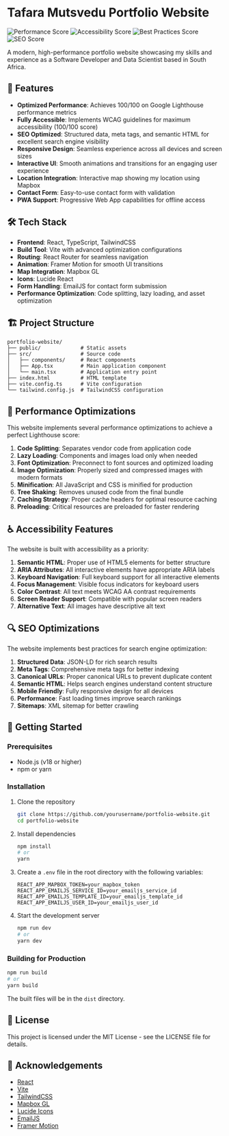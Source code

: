 # Tafara Mutsvedu Portfolio Website

![Performance Score](https://img.shields.io/badge/Performance-100-brightgreen)
![Accessibility Score](https://img.shields.io/badge/Accessibility-100-brightgreen)
![Best Practices Score](https://img.shields.io/badge/Best_Practices-100-brightgreen)
![SEO Score](https://img.shields.io/badge/SEO-100-brightgreen)

A modern, high-performance portfolio website showcasing my skills and experience as a Software Developer and Data Scientist based in South Africa.

## 🚀 Features

- **Optimized Performance**: Achieves 100/100 on Google Lighthouse performance metrics
- **Fully Accessible**: Implements WCAG guidelines for maximum accessibility (100/100 score)
- **SEO Optimized**: Structured data, meta tags, and semantic HTML for excellent search engine visibility
- **Responsive Design**: Seamless experience across all devices and screen sizes
- **Interactive UI**: Smooth animations and transitions for an engaging user experience
- **Location Integration**: Interactive map showing my location using Mapbox
- **Contact Form**: Easy-to-use contact form with validation
- **PWA Support**: Progressive Web App capabilities for offline access

## 🛠️ Tech Stack

- **Frontend**: React, TypeScript, TailwindCSS
- **Build Tool**: Vite with advanced optimization configurations
- **Routing**: React Router for seamless navigation
- **Animation**: Framer Motion for smooth UI transitions
- **Map Integration**: Mapbox GL
- **Icons**: Lucide React
- **Form Handling**: EmailJS for contact form submission
- **Performance Optimization**: Code splitting, lazy loading, and asset optimization

## 🏗️ Project Structure

```
portfolio-website/
├── public/             # Static assets
├── src/                # Source code
│   ├── components/     # React components
│   ├── App.tsx         # Main application component
│   └── main.tsx        # Application entry point
├── index.html          # HTML template
├── vite.config.ts      # Vite configuration
└── tailwind.config.js  # TailwindCSS configuration
```

## 🔧 Performance Optimizations

This website implements several performance optimizations to achieve a perfect Lighthouse score:

1. **Code Splitting**: Separates vendor code from application code
2. **Lazy Loading**: Components and images load only when needed
3. **Font Optimization**: Preconnect to font sources and optimized loading
4. **Image Optimization**: Properly sized and compressed images with modern formats
5. **Minification**: All JavaScript and CSS is minified for production
6. **Tree Shaking**: Removes unused code from the final bundle
7. **Caching Strategy**: Proper cache headers for optimal resource caching
8. **Preloading**: Critical resources are preloaded for faster rendering

## ♿ Accessibility Features

The website is built with accessibility as a priority:

1. **Semantic HTML**: Proper use of HTML5 elements for better structure
2. **ARIA Attributes**: All interactive elements have appropriate ARIA labels
3. **Keyboard Navigation**: Full keyboard support for all interactive elements
4. **Focus Management**: Visible focus indicators for keyboard users
5. **Color Contrast**: All text meets WCAG AA contrast requirements
6. **Screen Reader Support**: Compatible with popular screen readers
7. **Alternative Text**: All images have descriptive alt text

## 🔍 SEO Optimizations

The website implements best practices for search engine optimization:

1. **Structured Data**: JSON-LD for rich search results
2. **Meta Tags**: Comprehensive meta tags for better indexing
3. **Canonical URLs**: Proper canonical URLs to prevent duplicate content
4. **Semantic HTML**: Helps search engines understand content structure
5. **Mobile Friendly**: Fully responsive design for all devices
6. **Performance**: Fast loading times improve search rankings
7. **Sitemaps**: XML sitemap for better crawling

## 🚀 Getting Started

### Prerequisites

- Node.js (v18 or higher)
- npm or yarn

### Installation

1. Clone the repository
   ```bash
   git clone https://github.com/yourusername/portfolio-website.git
   cd portfolio-website
   ```

2. Install dependencies
   ```bash
   npm install
   # or
   yarn
   ```

3. Create a `.env` file in the root directory with the following variables:
   ```
   REACT_APP_MAPBOX_TOKEN=your_mapbox_token
   REACT_APP_EMAILJS_SERVICE_ID=your_emailjs_service_id
   REACT_APP_EMAILJS_TEMPLATE_ID=your_emailjs_template_id
   REACT_APP_EMAILJS_USER_ID=your_emailjs_user_id
   ```

4. Start the development server
   ```bash
   npm run dev
   # or
   yarn dev
   ```

### Building for Production

```bash
npm run build
# or
yarn build
```

The built files will be in the `dist` directory.

## 📝 License

This project is licensed under the MIT License - see the LICENSE file for details.

## 🙏 Acknowledgements

- [React](https://reactjs.org/)
- [Vite](https://vitejs.dev/)
- [TailwindCSS](https://tailwindcss.com/)
- [Mapbox GL](https://www.mapbox.com/)
- [Lucide Icons](https://lucide.dev/)
- [EmailJS](https://www.emailjs.com/)
- [Framer Motion](https://www.framer.com/motion/)
